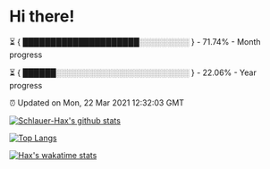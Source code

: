 # Hi there!

⏳ { █████████████████████░░░░░░░░░ } - 71.74% - Month progress

⏳ { ██████░░░░░░░░░░░░░░░░░░░░░░░░ } - 22.06% - Year progress

⏰ Updated on Mon, 22 Mar 2021 12:32:03 GMT


[![Schlauer-Hax's github stats](https://github-readme-stats.vercel.app/api?username=Schlauer-Hax&show_icons=true&theme=dark&count_private=true)](https://github.com/Schlauer-Hax)


[![Top Langs](https://github-readme-stats.vercel.app/api/top-langs/?username=Schlauer-Hax&layout=compact&theme=dark)](https://github.com/Schlauer-Hax?tab=repositories)


[![Hax's wakatime stats](https://github-readme-stats.vercel.app/api/wakatime?username=Hax&theme=dark)](https://wakatime.com/@Hax)

